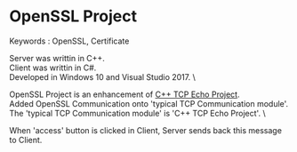 # OpenSSL Project 

Keywords : OpenSSL, Certificate

Server was writtin in C++. \
Client was writtin in C#. \
Developed in Windows 10 and Visual Studio 2017. \

OpenSSL Project is an enhancement of [C++ TCP Echo Project](https://github.com/heesunlee9/fastcampus-computer-engineering-basic/tree/main/fastcampus-basic/1-60-tcp-echo/C%2B%2B%20TCP%20Echo%20Project). \
Added OpenSSL Communication onto 'typical TCP Communication module'. \
The 'typical TCP Communication module' is 'C++ TCP Echo Project'. \

When 'access' button is clicked in Client, Server sends back this message to Client.
